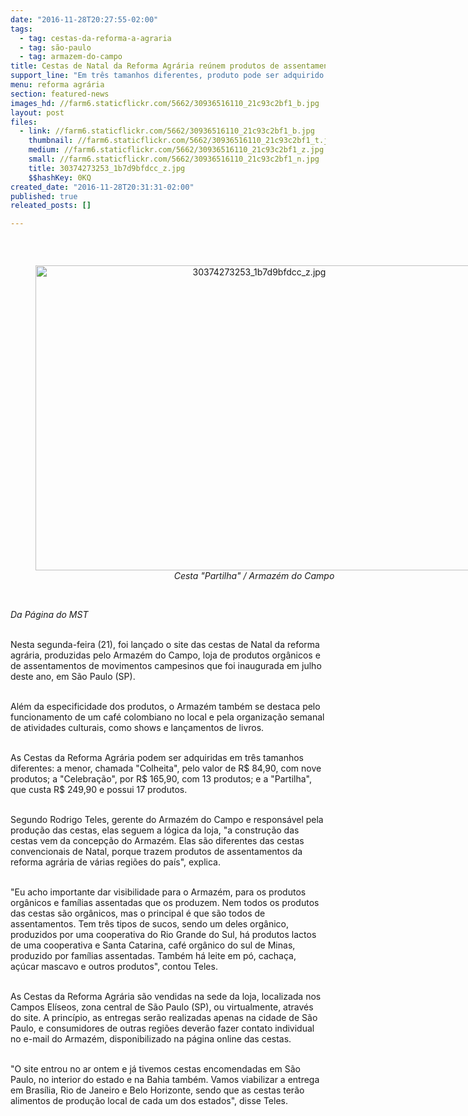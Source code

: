 ```yaml
---
date: "2016-11-28T20:27:55-02:00"
tags:
  - tag: cestas-da-reforma-a-agraria
  - tag: são-paulo
  - tag: armazem-do-campo
title: Cestas de Natal da Reforma Agrária reúnem produtos de assentamentos do MST
support_line: "Em três tamanhos diferentes, produto pode ser adquirido no Armazém do Campo ou online"
menu: reforma agrária
section: featured-news
images_hd: //farm6.staticflickr.com/5662/30936516110_21c93c2bf1_b.jpg
layout: post
files:
  - link: //farm6.staticflickr.com/5662/30936516110_21c93c2bf1_b.jpg
    thumbnail: //farm6.staticflickr.com/5662/30936516110_21c93c2bf1_t.jpg
    medium: //farm6.staticflickr.com/5662/30936516110_21c93c2bf1_z.jpg
    small: //farm6.staticflickr.com/5662/30936516110_21c93c2bf1_n.jpg
    title: 30374273253_1b7d9bfdcc_z.jpg
    $$hashKey: 0KQ
created_date: "2016-11-28T20:31:31-02:00"
published: true
releated_posts: []

---
```

<p>&nbsp;</p>

<div style="text-align:center">
<figure class="image" style="display:inline-block"><img alt="30374273253_1b7d9bfdcc_z.jpg" height="488" src="//farm6.staticflickr.com/5662/30936516110_21c93c2bf1_b.jpg" width="700" />
<figcaption><em>Cesta &quot;Partilha&quot; / Armaz&eacute;m do Campo</em></figcaption>
</figure>
</div>

<p><br />
<em>Da P&aacute;gina do MST</em></p>

<p><br />
Nesta segunda-feira (21), foi lan&ccedil;ado o site das cestas de Natal da reforma agr&aacute;ria, produzidas pelo Armaz&eacute;m do Campo, loja de produtos org&acirc;nicos e de assentamentos de movimentos campesinos que foi inaugurada em julho deste ano, em S&atilde;o Paulo (SP).</p>

<p><br />
Al&eacute;m da especificidade dos produtos, o Armaz&eacute;m tamb&eacute;m se destaca pelo funcionamento de um caf&eacute; colombiano no local e pela organiza&ccedil;&atilde;o semanal de atividades culturais, como shows e lan&ccedil;amentos de livros.</p>

<p><br />
As Cestas da Reforma Agr&aacute;ria podem ser adquiridas em tr&ecirc;s tamanhos diferentes: a menor, chamada &quot;Colheita&quot;, pelo valor de R$ 84,90, com nove produtos; a &quot;Celebra&ccedil;&atilde;o&quot;, por R$ 165,90, com 13 produtos; e a &quot;Partilha&quot;, que custa R$ 249,90 e possui 17 produtos.</p>

<p><br />
Segundo Rodrigo Teles, gerente do Armaz&eacute;m do Campo e respons&aacute;vel pela produ&ccedil;&atilde;o das cestas, elas seguem a l&oacute;gica da loja, &quot;a constru&ccedil;&atilde;o das cestas vem da concep&ccedil;&atilde;o do Armaz&eacute;m. Elas s&atilde;o diferentes das cestas convencionais de Natal, porque trazem produtos de assentamentos da reforma agr&aacute;ria de v&aacute;rias regi&otilde;es do pa&iacute;s&quot;, explica.</p>

<p><br />
&quot;Eu acho importante dar visibilidade para o Armaz&eacute;m, para os produtos org&acirc;nicos e fam&iacute;lias assentadas que os produzem. Nem todos os produtos das cestas s&atilde;o org&acirc;nicos, mas o principal &eacute; que s&atilde;o todos de assentamentos. Tem tr&ecirc;s tipos de sucos, sendo um deles org&acirc;nico, produzidos por uma cooperativa do Rio Grande do Sul, h&aacute; produtos lactos de uma cooperativa e Santa Catarina, caf&eacute; org&acirc;nico do sul de Minas, produzido por fam&iacute;lias assentadas. Tamb&eacute;m h&aacute; leite em p&oacute;, cacha&ccedil;a, a&ccedil;&uacute;car mascavo e outros produtos&quot;, contou Teles.</p>

<p><br />
As Cestas da Reforma Agr&aacute;ria s&atilde;o vendidas na sede da loja, localizada nos Campos El&iacute;seos, zona central de S&atilde;o Paulo (SP), ou virtualmente, atrav&eacute;s do site. A princ&iacute;pio, as entregas ser&atilde;o realizadas apenas na cidade de S&atilde;o Paulo, e consumidores de outras regi&otilde;es dever&atilde;o fazer contato individual no e-mail do Armaz&eacute;m, disponibilizado na p&aacute;gina online das cestas.</p>

<p><br />
&quot;O site entrou no ar ontem e j&aacute; tivemos cestas encomendadas em S&atilde;o Paulo, no interior do estado e na Bahia tamb&eacute;m. Vamos viabilizar a entrega em Bras&iacute;lia, Rio de Janeiro e Belo Horizonte, sendo que as cestas ter&atilde;o alimentos de produ&ccedil;&atilde;o local de cada um dos estados&quot;, disse Teles.</p>

